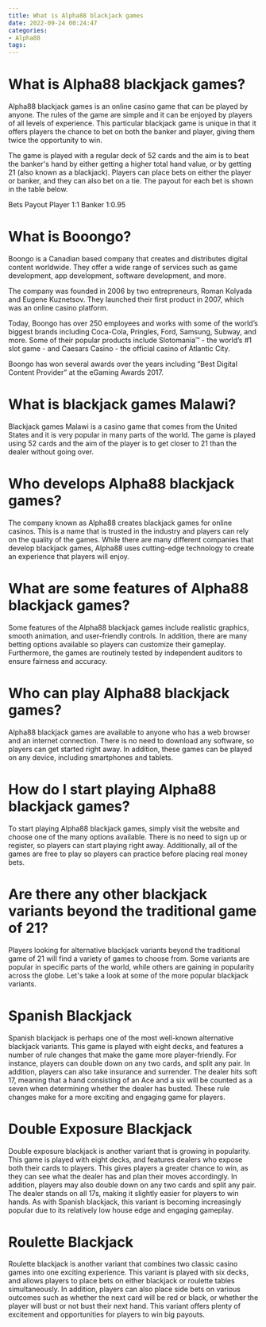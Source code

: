 ```yaml
---
title: What is Alpha88 blackjack games 
date: 2022-09-24 00:24:47
categories:
- Alpha88
tags:
---
```



#  What is Alpha88 blackjack games? 

Alpha88 blackjack games is an online casino game that can be played by anyone. The rules of the game are simple and it can be enjoyed by players of all levels of experience. This particular blackjack game is unique in that it offers players the chance to bet on both the banker and player, giving them twice the opportunity to win.

The game is played with a regular deck of 52 cards and the aim is to beat the banker's hand by either getting a higher total hand value, or by getting 21 (also known as a blackjack). Players can place bets on either the player or banker, and they can also bet on a tie. The payout for each bet is shown in the table below.

Bets Payout
Player 1:1
Banker 1:0.95

#  What is Booongo? 

Boongo is a Canadian based company that creates and distributes digital content worldwide. They offer a wide range of services such as game development, app development, software development, and more.

The company was founded in 2006 by two entrepreneurs, Roman Kolyada and Eugene Kuznetsov. They launched their first product in 2007, which was an online casino platform. 

Today, Boongo has over 250 employees and works with some of the world’s biggest brands including Coca-Cola, Pringles, Ford, Samsung, Subway, and more. Some of their popular products include Slotomania™ - the world’s #1 slot game - and Caesars Casino - the official casino of Atlantic City. 

Boongo has won several awards over the years including “Best Digital Content Provider” at the eGaming Awards 2017.

#  What is blackjack games Malawi? 

Blackjack games Malawi is a casino game that comes from the United States and it is very popular in many parts of the world. The game is played using 52 cards and the aim of the player is to get closer to 21 than the dealer without going over.

#  Who develops Alpha88 blackjack games? 

The company known as Alpha88 creates blackjack games for online casinos. This is a name that is trusted in the industry and players can rely on the quality of the games. While there are many different companies that develop blackjack games, Alpha88 uses cutting-edge technology to create an experience that players will enjoy. 

# What are some features of Alpha88 blackjack games? 

Some features of the Alpha88 blackjack games include realistic graphics, smooth animation, and user-friendly controls. In addition, there are many betting options available so players can customize their gameplay. Furthermore, the games are routinely tested by independent auditors to ensure fairness and accuracy. 

# Who can play Alpha88 blackjack games? 

Alpha88 blackjack games are available to anyone who has a web browser and an internet connection. There is no need to download any software, so players can get started right away. In addition, these games can be played on any device, including smartphones and tablets. 

# How do I start playing Alpha88 blackjack games? 

To start playing Alpha88 blackjack games, simply visit the website and choose one of the many options available. There is no need to sign up or register, so players can start playing right away. Additionally, all of the games are free to play so players can practice before placing real money bets.

#  Are there any other blackjack variants beyond the traditional game of 21?

Players looking for alternative blackjack variants beyond the traditional game of 21 will find a variety of games to choose from. Some variants are popular in specific parts of the world, while others are gaining in popularity across the globe. Let's take a look at some of the more popular blackjack variants.

# Spanish Blackjack

Spanish blackjack is perhaps one of the most well-known alternative blackjack variants. This game is played with eight decks, and features a number of rule changes that make the game more player-friendly. For instance, players can double down on any two cards, and split any pair. In addition, players can also take insurance and surrender. The dealer hits soft 17, meaning that a hand consisting of an Ace and a six will be counted as a seven when determining whether the dealer has busted. These rule changes make for a more exciting and engaging game for players.

# Double Exposure Blackjack

Double exposure blackjack is another variant that is growing in popularity. This game is played with eight decks, and features dealers who expose both their cards to players. This gives players a greater chance to win, as they can see what the dealer has and plan their moves accordingly. In addition, players may also double down on any two cards and split any pair. The dealer stands on all 17s, making it slightly easier for players to win hands. As with Spanish blackjack, this variant is becoming increasingly popular due to its relatively low house edge and engaging gameplay.

# Roulette Blackjack

Roulette blackjack is another variant that combines two classic casino games into one exciting experience. This variant is played with six decks, and allows players to place bets on either blackjack or roulette tables simultaneously. In addition, players can also place side bets on various outcomes such as whether the next card will be red or black, or whether the player will bust or not bust their next hand. This variant offers plenty of excitement and opportunities for players to win big payouts.